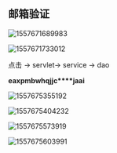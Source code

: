 ##  邮箱验证



![1557671689983](C:\Users\michaelhee\AppData\Roaming\Typora\typora-user-images\1557671689983.png)

![1557671733012](C:\Users\michaelhee\AppData\Roaming\Typora\typora-user-images\1557671733012.png)

点击 -> servlet-> service -> dao



**eaxp****mbwh****qjjc****jaai**





![1557675355192](C:\Users\michaelhee\AppData\Roaming\Typora\typora-user-images\1557675355192.png)

![1557675404232](C:\Users\michaelhee\AppData\Roaming\Typora\typora-user-images\1557675404232.png)

![1557675573919](C:\Users\michaelhee\AppData\Roaming\Typora\typora-user-images\1557675573919.png)

![1557675603991](C:\Users\michaelhee\AppData\Roaming\Typora\typora-user-images\1557675603991.png)